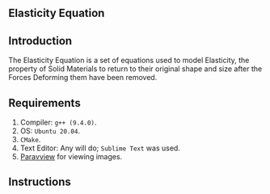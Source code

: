 ## Elasticity Equation

## Introduction

The Elasticity Equation is a set of equations used to model Elasticity, the property of Solid Materials to return to their original shape and size after the Forces Deforming them have been removed.

## Requirements

1. Compiler: `g++ (9.4.0)`.
2. OS: `Ubuntu 20.04`.
3. `CMake`.
4. Text Editor: Any will do; `Sublime Text` was used.
5. [Paravview](https://www.paraview.org/) for viewing images.

## Instructions

